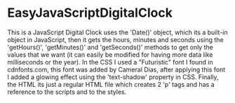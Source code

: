 # EasyJavaScriptDigitalClock

This is a JavaScript Digital Clock uses the 'Date()' object, which its a built-in object in JavaScript, then it gets the hours, minutes and seconds using the 'getHours()', 'getMinutes()' and 'getSeconds()' methods to get only the values that we want (it can easily be modified for having more data like milliseconds or the year). In the CSS I used a "Futuristic" font I found in cdnfonts.com, this font was added by Cameral Dias, after applying this font I added a glowing effect using the 'text-shadow' property in CSS. Finally, the HTML its just a regular HTML file which creates 2 'p' tags and has a reference to the scripts and to the styles. 
